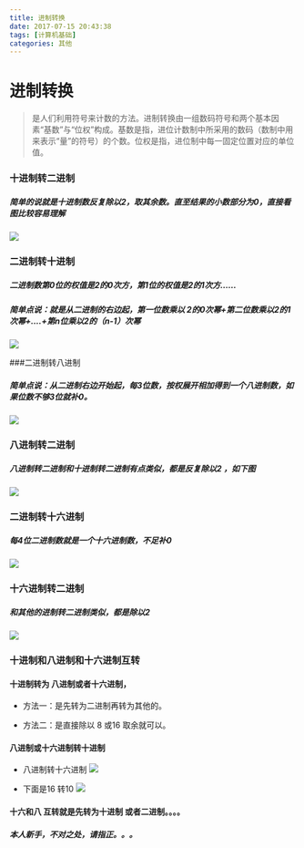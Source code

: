 ```yaml
---
title: 进制转换
date: 2017-07-15 20:43:38
tags: [计算机基础]
categories: 其他
---
```

# 进制转换
> 是人们利用符号来计数的方法。进制转换由一组数码符号和两个基本因素“基数”与“位权”构成。基数是指，进位计数制中所采用的数码（数制中用来表示“量”的符号）的个数。位权是指，进位制中每一固定位置对应的单位值。

### 十进制转二进制
##### 简单的说就是十进制数反复除以2，取其余数。直至结果的小数部分为0，直接看图比较容易理解
![](/进制转换/1499826075883072090.png)

### 二进制转十进制
##### 二进制数第0位的权值是2的0次方，第1位的权值是2的1次方……
##### 简单点说：就是从二进制的右边起，第一位数乘以 2的0次幂+第二位数乘以2的1次幂+....+第n位乘以2的（n-1）次幂

![](/进制转换/1499826419288047242.png)

###二进制转八进制
##### 简单点说：从二进制右边开始起，每3位数，按权展开相加得到一个八进制数，如果位数不够3位就补0。
![](/进制转换/1499826756749051090.png)

### 八进制转二进制
##### 八进制转二进制和十进制转二进制有点类似，都是反复除以2 ，如下图
![](/进制转换/1499826946611051267.png)

### 二进制转十六进制
##### 每4位二进制数就是一个十六进制数，不足补0
![](/进制转换/1499827289079055937.png)

### 十六进制转二进制
##### 和其他的进制转二进制类似，都是除以2
![](/进制转换/1499827385837052234.png)

### 十进制和八进制和十六进制互转

#### 十进制转为 八进制或者十六进制，

+ 方法一：是先转为二进制再转为其他的。

+ 方法二：是直接除以 8 或16 取余就可以。

#### 八进制或十六进制转十进制
+ 八进制转十六进制
![](/进制转换/1499828487938007647.png)

+ 下面是16 转10
![](/进制转换/1499829011790050306.png)

#### 十六和八 互转就是先转为十进制 或者二进制。。。。
##### 本人新手，不对之处，请指正。。。
